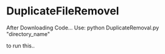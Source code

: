 # DuplicateFileRemovel

After Downloading Code...
Use:
       python DuplicateRemoval.py "directory_name"
 
to run this..
